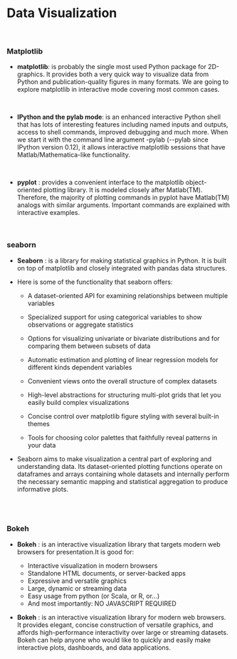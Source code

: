 # Data Visualization 

<br>

### Matplotlib
* **matplotlib**: is probably the single most used Python package for 2D-graphics. It provides both a very quick way to visualize data from Python and publication-quality figures in many formats. We are going to explore matplotlib in interactive mode covering most common cases.

<br>

* **IPython and the pylab mode**: is an enhanced interactive Python shell that has lots of interesting features including named inputs and outputs, access to shell commands, improved debugging and much more. When we start it with the command line argument -pylab (--pylab since IPython version 0.12), it allows interactive matplotlib sessions that have Matlab/Mathematica-like functionality.

<br>

* **pyplot** : provides a convenient interface to the matplotlib object-oriented plotting library. It is modeled closely after Matlab(TM). Therefore, the majority of plotting commands in pyplot have Matlab(TM) analogs with similar arguments. Important commands are explained with interactive examples.
<br>

### seaborn 
* **Seaborn** : is a library for making statistical graphics in Python. It is built on top of matplotlib and closely integrated with pandas data structures.

* Here is some of the functionality that seaborn offers:

    * A dataset-oriented API for examining relationships between multiple variables

    * Specialized support for using categorical variables to show observations or aggregate statistics

    * Options for visualizing univariate or bivariate distributions and for comparing them between subsets of data

    * Automatic estimation and plotting of linear regression models for different kinds dependent variables

    * Convenient views onto the overall structure of complex datasets

    * High-level abstractions for structuring multi-plot grids that let you easily build complex visualizations

    * Concise control over matplotlib figure styling with several built-in themes

    * Tools for choosing color palettes that faithfully reveal patterns in your data

* Seaborn aims to make visualization a central part of exploring and understanding data. Its dataset-oriented plotting functions operate on dataframes and arrays containing whole datasets and internally perform the necessary semantic mapping and statistical aggregation to produce informative plots.

<br>
<br>

### Bokeh 

* **Bokeh** : is an interactive visualization library that targets modern web browsers for presentation.It is good for:

    * Interactive visualization in modern browsers
    * Standalone HTML documents, or server-backed apps
    * Expressive and versatile graphics
    * Large, dynamic or streaming data
    * Easy usage from python (or Scala, or R, or...)
    * And most importantly: NO JAVASCRIPT REQUIRED
* **Bokeh** : is an interactive visualization library for modern web browsers. It provides elegant, concise construction of versatile graphics, and affords high-performance interactivity over large or streaming datasets. Bokeh can help anyone who would like to quickly and easily make interactive plots, dashboards, and data applications.